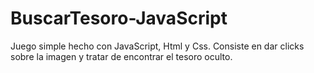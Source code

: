 # BuscarTesoro-JavaScript
Juego simple hecho con JavaScript, Html y Css. Consiste en dar clicks sobre la imagen y tratar de encontrar el tesoro oculto.
